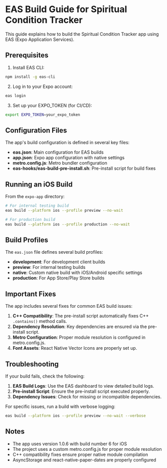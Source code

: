 # EAS Build Guide for Spiritual Condition Tracker

This guide explains how to build the Spiritual Condition Tracker app using EAS (Expo Application Services).

## Prerequisites

1. Install EAS CLI:
```bash
npm install -g eas-cli
```

2. Log in to your Expo account:
```bash
eas login
```

3. Set up your EXPO_TOKEN (for CI/CD):
```bash
export EXPO_TOKEN=your_expo_token
```

## Configuration Files

The app's build configuration is defined in several key files:

- **eas.json**: Main configuration for EAS builds
- **app.json**: Expo app configuration with native settings
- **metro.config.js**: Metro bundler configuration
- **eas-hooks/eas-build-pre-install.sh**: Pre-install script for build fixes

## Running an iOS Build

From the `expo-app` directory:

```bash
# For internal testing build
eas build --platform ios --profile preview --no-wait

# For production build
eas build --platform ios --profile production --no-wait
```

## Build Profiles

The `eas.json` file defines several build profiles:

- **development**: For development client builds
- **preview**: For internal testing builds
- **native**: Custom native build with iOS/Android specific settings
- **production**: For App Store/Play Store builds

## Important Fixes

The app includes several fixes for common EAS build issues:

1. **C++ Compatibility**: The pre-install script automatically fixes C++ `.contains()` method calls.
2. **Dependency Resolution**: Key dependencies are ensured via the pre-install script.
3. **Metro Configuration**: Proper module resolution is configured in metro.config.js.
4. **Font Assets**: React Native Vector Icons are properly set up.

## Troubleshooting

If your build fails, check the following:

1. **EAS Build Logs**: Use the EAS dashboard to view detailed build logs.
2. **Pre-install Script**: Ensure the pre-install script executed properly.
3. **Dependency Issues**: Check for missing or incompatible dependencies.

For specific issues, run a build with verbose logging:

```bash
eas build --platform ios --profile preview --no-wait --verbose
```

## Notes

- The app uses version 1.0.6 with build number 6 for iOS
- The project uses a custom metro.config.js for proper module resolution
- C++ compatibility fixes ensure proper native module compilation
- AsyncStorage and react-native-paper-dates are properly configured